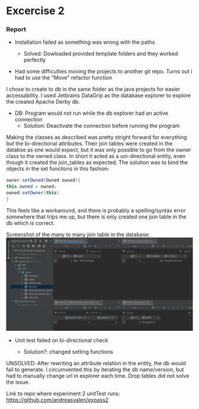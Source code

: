 # Excercise 2

### Report

- Installation failed as something was wrong with the paths

  - Solved: Dowloaded provided template folders and they worked perfectly

- Had some difficulties moving the projects to another git repo. Turns out i had to use the "Move" refactor function

I chose to create to db in the same folder as the java projects for easier accessability.
I used Jetbrains DataGrip as the database explorer to explore the created Apache Derby db.

- DB: Program would not run while the db explorer had an active connection
  - Solution: Deactivate the connection before running the program

Making the classes as described was pretty stright forward for everything but the bi-directional attributes. Their join tables were created in the databse as one would expect, but it was only possible to go from the owner class to the owned class. In short it acted as a uni-directional entity, even though it created the join_tables as expected. The solution was to bind the objects in the set functions in this fashion:

```java
owner.setOwned(Owned owned){
this.owned = owned;
owned.setOwner(this)
}
```

This feels like a workaround, and there is probably a spelling/syntax error somewhere that trips me up, but there is only created one join table in the db which is correct.

Screenshot of the many to many join table in the database:
![Alt text](resources/imgs/experiment-2-db-joinTableFocus.png?raw=true "Title")

- Unit test failed on bi-directional check

  - Solution?: changed setting functions

UNSOLVED: After rewriting an attribute relation in the entity, the db would fail to generate. I circumvented this by iterating the db name/version, but had to manually change url in explorer each time. Drop tables did not solve the issue.

Link to repo where experiment 2 unitTest runs: https://github.com/andreasvalen/expass2
